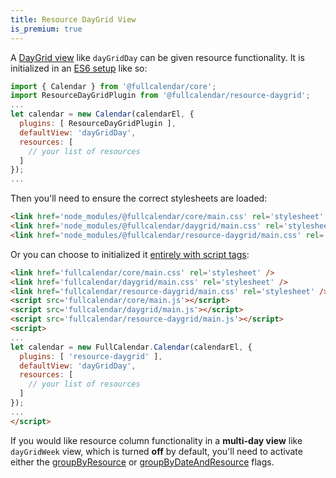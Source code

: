 ```yaml
---
title: Resource DayGrid View
is_premium: true
---
```


A [DayGrid view](daygrid-view) like `dayGridDay` can be given resource functionality. It is initialized in an [ES6 setup](initialize-es6) like so:

```js
import { Calendar } from '@fullcalendar/core';
import ResourceDayGridPlugin from '@fullcalendar/resource-daygrid';
...
let calendar = new Calendar(calendarEl, {
  plugins: [ ResourceDayGridPlugin ],
  defaultView: 'dayGridDay',
  resources: [
    // your list of resources
  ]
});
...
```

Then you'll need to ensure the correct stylesheets are loaded:

```html
<link href='node_modules/@fullcalendar/core/main.css' rel='stylesheet' />
<link href='node_modules/@fullcalendar/daygrid/main.css' rel='stylesheet' />
<link href='node_modules/@fullcalendar/resource-daygrid/main.css' rel='stylesheet' />
```

Or you can choose to initialized it [entirely with script tags](initialize-globals):

```html
<link href='fullcalendar/core/main.css' rel='stylesheet' />
<link href='fullcalendar/daygrid/main.css' rel='stylesheet' />
<link href='fullcalendar/resource-daygrid/main.css' rel='stylesheet' />
<script src='fullcalendar/core/main.js'></script>
<script src='fullcalendar/daygrid/main.js'></script>
<script src='fullcalendar/resource-daygrid/main.js'></script>
<script>
...
let calendar = new FullCalendar.Calendar(calendarEl, {
  plugins: [ 'resource-daygrid' ],
  defaultView: 'dayGridDay',
  resources: [
    // your list of resources
  ]
});
...
</script>
```

If you would like resource column functionality in a **multi-day view** like `dayGridWeek` view, which is turned **off** by default, you'll need to activate either the [groupByResource](groupByResource) or [groupByDateAndResource](groupByDateAndResource) flags.
